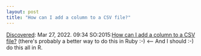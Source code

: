 ```yaml
---
layout: post
title: "How can I add a column to a CSV file?"
---
```

[Discovered](http://rolandtanglao.com/2020/07/29/p1-blogthis-checkvist-list-links-to-blog/): Mar 27, 2022. 09:34 SO:2015:[How can I add a column to a CSV file?](https://stackoverflow.com/questions/32379909/how-can-i-add-a-column-to-a-csv-file) (there's probably a better way to do this in Ruby :-) <-- And I should :-) do this all in R.

